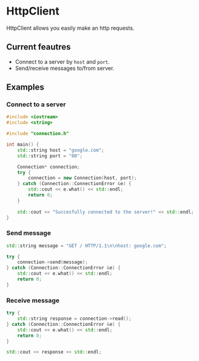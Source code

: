 # HttpClient

HttpClient allows you easily make an http requests.

## Current feautres

- Connect to a server by `host` and `port`.
- Send/receive messages to/from server.

## Examples

### Connect to a server

```cpp
#include <iostream>
#include <string>

#include "connection.h"

int main() {
	std::string host = "google.com";
	std::string port = "80";

	Connection* connection;	
	try {
		connection = new Connection(host, port);
	} catch (Connection::ConnectionError &e) {
		std::cout << e.what() << std::endl;
		return 0;
	}
    
    std::cout << "Succesfully connected to the server!" << std::endl;
}
```

### Send message

```cpp
std::string message = "GET / HTTP/1.1\n\nhost: google.com";

try {
    connection->send(message);
} catch (Connection::ConnectionError &e) {
    std::cout << e.what() << std::endl;
    return 0;
}
```

### Receive message

```cpp
try {
    std::string response = connection->read();
} catch (Connection::ConnectionError &e) {
    std::cout << e.what() << std::endl;
    return 0;
}

std::cout << response << std::endl;
```

